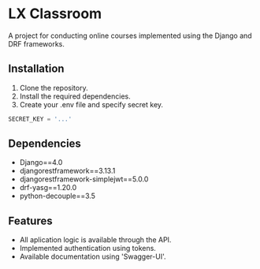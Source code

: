 # LX Classroom
A project for conducting online courses implemented using the Django and DRF frameworks.
## Installation
1. Clone the repository.  
2. Install the required dependencies.  
3. Create your .env file and specify secret key.
```python
SECRET_KEY = '...'
```
## Dependencies
* Django==4.0
* djangorestframework==3.13.1
* djangorestframework-simplejwt==5.0.0
* drf-yasg==1.20.0
* python-decouple==3.5
## Features
* All aplication logic is available through the API.
* Implemented authentication using tokens.
* Available documentation using 'Swagger-UI'.